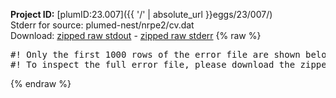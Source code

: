 **Project ID:** [plumID:23.007]({{ '/' | absolute_url }}eggs/23/007/)  
Stderr for source:  plumed-nest/nrpe2/cv.dat   
Download: [zipped raw stdout](cv.dat.plumed_master.stdout.txt.zip) - [zipped raw stderr](cv.dat.plumed_master.stderr.txt.zip) 
{% raw %}
<pre>
#! Only the first 1000 rows of the error file are shown below
#! To inspect the full error file, please download the zipped raw stderr file above
</pre>
{% endraw %}
